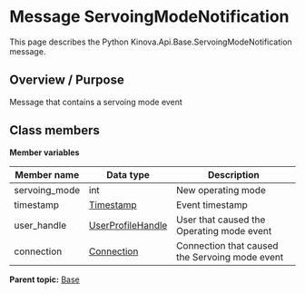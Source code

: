 # Message ServoingModeNotification

This page describes the Python Kinova.Api.Base.ServoingModeNotification message.

## Overview / Purpose

Message that contains a servoing mode event

## Class members

 **Member variables** 

|Member name|Data type|Description|
|-----------|---------|-----------|
|servoing\_mode|int|New operating mode|
|timestamp| [Timestamp](msg_Common_Timestamp.md#)|Event timestamp|
|user\_handle| [UserProfileHandle](msg_Common_UserProfileHandle.md#)|User that caused the Operating mode event|
|connection| [Connection](msg_Common_Connection.md#)|Connection that caused the Servoing mode event|

**Parent topic:** [Base](../references/summary_Base.md)

